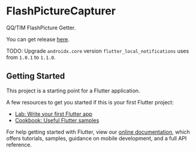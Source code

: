 # FlashPictureCapturer

QQ/TIM FlashPicture Getter.

You can get release [here][coolapk-addr].

TODO: Upgrade `androidx.core` version `flutter_local_notifications` uses from `1.0.1` to `1.1.0`.

## Getting Started

This project is a starting point for a Flutter application.

A few resources to get you started if this is your first Flutter project:

- [Lab: Write your first Flutter app](https://flutter.io/docs/get-started/codelab)
- [Cookbook: Useful Flutter samples](https://flutter.io/docs/cookbook)

For help getting started with Flutter, view our
[online documentation](https://flutter.io/docs), which offers tutorials,
samples, guidance on mobile development, and a full API reference.

[coolapk-addr]: https://www.coolapk.com/apk/222300
